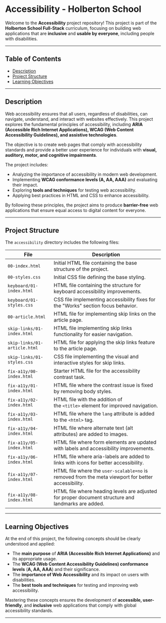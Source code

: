 # Accessibility - Holberton School  

Welcome to the **Accessibility** project repository! This project is part of the **Holberton School Full-Stack** curriculum, focusing on building web applications that are **inclusive** and **usable by everyone**, including people with disabilities.  

---  

## Table of Contents  

- [Description](#description)  
- [Project Structure](#project-structure)  
- [Learning Objectives](#learning-objectives)  

---  

## Description  

Web accessibility ensures that all users, regardless of disabilities, can navigate, understand, and interact with websites effectively. This project explores the fundamental principles of accessibility, including **ARIA (Accessible Rich Internet Applications), WCAG (Web Content Accessibility Guidelines), and assistive technologies**.  

The objective is to create web pages that comply with accessibility standards and provide a better user experience for individuals with **visual, auditory, motor, and cognitive impairments**.  

The project includes:  

- Analyzing the importance of accessibility in modern web development.  
- Implementing **WCAG conformance levels (A, AA, AAA)** and evaluating their impact.  
- Exploring **tools and techniques** for testing web accessibility.  
- Applying best practices in HTML and CSS to enhance accessibility.  

By following these principles, the project aims to produce **barrier-free** web applications that ensure equal access to digital content for everyone.  

---  

## Project Structure  

The `accessibility` directory includes the following files:  

| File                         | Description                                                                                        |
| ---------------------------- | -------------------------------------------------------------------------------------------------- |
| `00-index.html`              | Initial HTML file containing the base structure of the project.                                    |
| `00-styles.css`              | Initial CSS file defining the base styling.                                                        |
| `keyboard/01-index.html`     | HTML file containing the structure for keyboard accessibility improvements.                        |
| `keyboard/01-styles.css`     | CSS file implementing accessibility fixes for the "Works" section focus behavior.                  |
| `00-article.html`            | HTML file for implementing skip links on the article page.                                         |
| `skip-links/01-index.html`   | HTML file implementing skip links functionality for easier navigation.                             |
| `skip-links/01-article.html` | HTML file for applying the skip links feature to the article page.                                 |
| `skip-links/01-styles.css`   | CSS file implementing the visual and interactive styles for skip links.                            |
| `fix-a11y/00-index.html`     | Starter HTML file for the accessibility contrast task.                                             |
| `fix-a11y/01-index.html`     | HTML file where the contrast issue is fixed by removing body styles.                               |
| `fix-a11y/02-index.html`     | HTML file with the addition of the `<title>` element for improved navigation.                      |
| `fix-a11y/03-index.html`     | HTML file where the `lang` attribute is added to the `<html>` tag.                                 |
| `fix-a11y/04-index.html`     | HTML file where alternate text (alt attributes) are added to images.                               |
| `fix-a11y/05-index.html`     | HTML file where form elements are updated with labels and accessibility improvements.              |
| `fix-a11y/06-index.html`     | HTML file where aria-labels are added to links with icons for better accessibility.                |
| `fix-a11y/07-index.html`     | HTML file where the `user-scalable=no` is removed from the meta viewport for better accessibility. |
| `fix-a11y/08-index.html`     | HTML file where heading levels are adjusted for proper document structure and landmarks are added. |


---  

## Learning Objectives  

At the end of this project, the following concepts should be clearly understood and applied:  

- The **main purpose** of **ARIA (Accessible Rich Internet Applications)** and its appropriate usage.  
- The **WCAG (Web Content Accessibility Guidelines) conformance levels** (**A, AA, AAA**) and their significance.  
- The **importance of Web Accessibility** and its impact on users with disabilities.  
- The **best tools and techniques** for testing and improving web accessibility.  

Mastering these concepts ensures the development of **accessible, user-friendly**, and **inclusive** web applications that comply with global accessibility standards.  

---  
